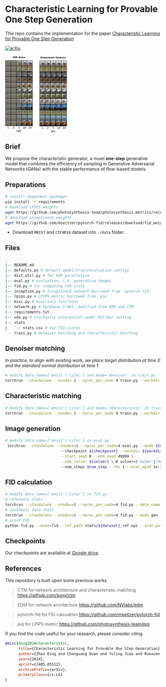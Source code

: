 # Characteristic Learning for Provable One Step Generation
This repo contains the implementation for the paper [Characteristic Learning for Provable One Step Generation](https://arxiv.org/abs/2405.05512)

[![arXiv](https://img.shields.io/badge/arXiv-2405.05512-b31b1b.svg?style=for-the-badge)](https://arxiv.org/abs/2405.05512)

<img src="asset/compare.png" alt="demo" width="200"/>


## Brief

We propose the characteristic generator, a novel **one-step** generative model that combines the efficiency of sampling in Generative Adversarial Networks (GANs) with the stable performance of flow-based models.

## Preparations

```bash
# install dependent packages
pip install -r requirements
# download LPIPS weights
wget https://github.com/photosynthesis-team/photosynthesis.metrics/releases/download/v0.4.0/lpips_weights.pt
# download inceptionv3 weights
wget https://github.com/mseitzer/pytorch-fid/releases/download/fid_weights/pt_inception-2015-12-05-6726825d.pth
```

- Download `MNIST` and `CIFAR10` dataset into `./data` folder.


## Files

```bash
.
|-- README.md
|-- defaults.py # default model/train/evaluation configs
|-- dist_util.py # for DDP parallelism
|-- eval.py # evaluation, i.e. generating images
|-- fid.py # for computing FID stats
|-- inception.py # InceptionV3 network borrowed from `pytorch-fid`
|-- lpips.py # LPIPS metric borrowed from `pip`
|-- misc.py # auxiliary functions
|-- network.py # backbone U-Net, modified from EDM and CTM
|-- requirements.txt
|-- sde.py # stochastic interpolant under Föllmer setting
|-- stats
|   `-- stats.csv # our FID scores
`-- train.py # denoiser matching and characteristic matching
```

## Denoiser matching

*In practice, to align with existing work, we place target distribution at time 0 and the standard normal distribution at time 1.*

```bash
# modify data_name=['mnist'|'cifar'] and mode='denoiser' in train.py
torchrun --standalone --nnodes 1 --nproc_per_node 4 train.py --workdir "logs/${data_name}-denoiser"
```

## Characteristic matching
```bash
# modify data_name=['mnist'|'cifar'] and mode='characteristic' in train.py
torchrun --standalone --nnodes 1 --nproc_per_node 4 train.py --workdir "logs/$data_name-characteristic" --teacher logs/${data_name}-denoiser/DDPMpp-100000.pth --bsz 64 --global_bsz 256
```

## Image generation
```bash
# modify data_name=['mnist'|'cifar'] in eval.py
 torchrun --standalone --nnodes=1 --nproc_per_node=4 eval.py --mode ${mode}\ # mode=['denoiser'|'characteristic']
                         --checkpoint ${checkpoint} --workdir ${workdir} \
                         --start_seed 0 --end_seed 49999 \
                         --ode_solver ${solver} \ # solver=['euler'|'heun'|'deis']
                         --num_steps $num_step --rho 1 --eval_eps0 1e-3 \
```

## FID calculation
``` bash
# modify data_name=['mnist'|'cifar'] in fid.py
# reference stats
torchrun --standalone --nnodes=1 --nproc_per_node=4 fid.py --data_name ${dataset} --mode=ref --dest stats/${dataset}_ref
# synthetic data stats
torchrun --standalone --nnodes=1 --nproc_per_node=4 fid.py --mode gen --dest stats/${dataset}_synthetic --img_folder ${PATH_TO_GENERATED_IMAGES}
# print FID
python fid.py --mode=fid --ref_path stats/${dataset}_ref.npz --stat_path stats/${dataset}_synthetic.npz 
```

## Checkpoints

Our checkpoints are available at [Google drive](https://drive.google.com/drive/folders/1t2IQwZmEpTaWl-6ySpemmIFArgS9SWCH?usp=sharing).


## References
This repository is built upon some previous works

> CTM for network architecture and characteristic matching https://github.com/sony/ctm

> EDM for network architecture https://github.com/NVlabs/edm

> pytorch-fid for FID calcuation https://github.com/mseitzer/pytorch-fid

> piq for LPIPS metric https://github.com/photosynthesis-team/piq

If you find the code useful for your research, please consider citing

```bib
@misc{ding2024characteristic,
      title={Characteristic Learning for Provable One Step Generation}, 
      author={Zhao Ding and Chenguang Duan and Yuling Jiao and Ruoxuan Li and Jerry Zhijian Yang and Pingwen Zhang},
      year={2024},
      eprint={2405.05512},
      archivePrefix={arXiv},
      primaryClass={cs.LG}
}
```

